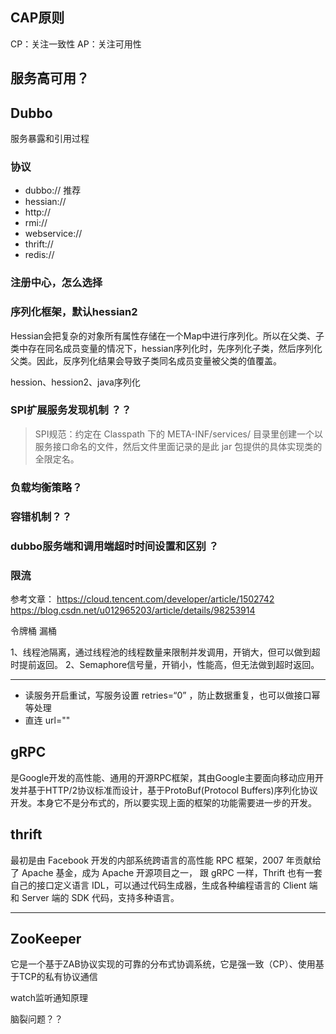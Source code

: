 


## CAP原则

CP：关注一致性
AP：关注可用性


## 服务高可用？

## Dubbo
服务暴露和引用过程

### 协议

- dubbo:// 推荐
- hessian:// 
- http://
- rmi://
- webservice://
- thrift://
- redis://


### 注册中心，怎么选择

### 序列化框架，默认hessian2

Hessian会把复杂的对象所有属性存储在一个Map中进行序列化。所以在父类、子类中存在同名成员变量的情况下，hessian序列化时，先序列化子类，然后序列化父类。因此，反序列化结果会导致子类同名成员变量被父类的值覆盖。

hession、hession2、java序列化

### SPI扩展服务发现机制 ？？

> SPI规范：约定在 Classpath 下的 META-INF/services/ 目录里创建一个以服务接口命名的文件，然后文件里面记录的是此 jar 包提供的具体实现类的全限定名。




### 负载均衡策略？


### 容错机制？？

### dubbo服务端和调用端超时时间设置和区别 ？

### 限流

参考文章：
https://cloud.tencent.com/developer/article/1502742
https://blog.csdn.net/u012965203/article/details/98253914

令牌桶
漏桶


1、线程池隔离，通过线程池的线程数量来限制并发调用，开销大，但可以做到超时提前返回。
2、Semaphore信号量，开销小，性能高，但无法做到超时返回。

---



- 读服务开启重试，写服务设置 retries=“0” ，防止数据重复，也可以做接口幂等处理
- 直连 url=""


## gRPC

是Google开发的高性能、通用的开源RPC框架，其由Google主要面向移动应用开发并基于HTTP/2协议标准而设计，基于ProtoBuf(Protocol Buffers)序列化协议开发。本身它不是分布式的，所以要实现上面的框架的功能需要进一步的开发。

## thrift

最初是由 Facebook 开发的内部系统跨语言的高性能 RPC 框架，2007 年贡献给了 Apache 基金，成为 Apache 开源项目之一， 跟 gRPC 一样，Thrift 也有一套自己的接口定义语言 IDL，可以通过代码生成器，生成各种编程语言的 Client 端和 Server 端的 SDK 代码，支持多种语言。

---

## ZooKeeper

它是一个基于ZAB协议实现的可靠的分布式协调系统，它是强一致（CP）、使用基于TCP的私有协议通信

watch监听通知原理

脑裂问题？？





